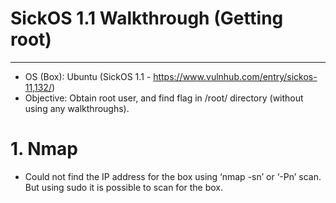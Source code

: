# SickOS 1.1 Walkthrough (Getting root)
-----------------------------------------
- OS (Box): Ubuntu (SickOS 1.1 - https://www.vulnhub.com/entry/sickos-11,132/)
- Objective: Obtain root user, and find flag in /root/ directory (without using any walkthroughs).


# 1. Nmap
  - Could not find the IP address for the box using ‘nmap -sn’ or ‘-Pn’ scan. But using sudo it is possible to scan for the box.
   
